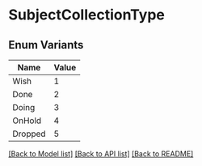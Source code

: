 # SubjectCollectionType

## Enum Variants

| Name | Value |
|---- | -----|
| Wish | 1 |
| Done | 2 |
| Doing | 3 |
| OnHold | 4 |
| Dropped | 5 |


[[Back to Model list]](../README.md#documentation-for-models) [[Back to API list]](../README.md#documentation-for-api-endpoints) [[Back to README]](../README.md)


